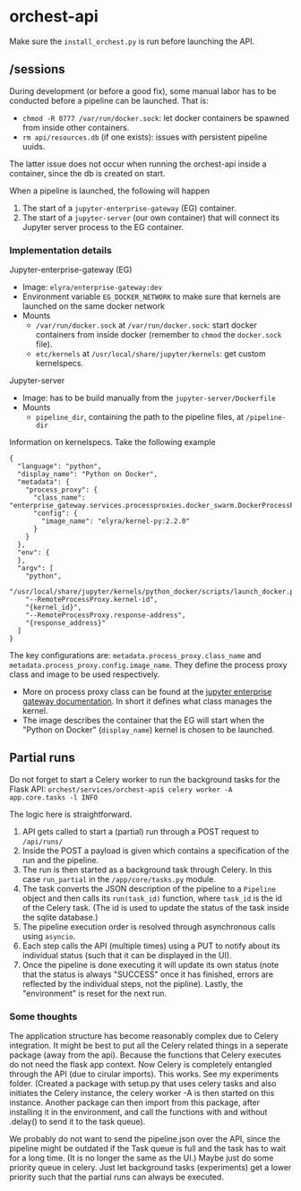 # orchest-api

Make sure the `install_orchest.py` is run before launching the API.

## /sessions

During development (or before a good fix), some manual labor has to be conducted before a pipeline
can be launched. That is:

- `chmod -R 0777 /var/run/docker.sock`: let docker containers be spawned from inside other containers.
- `rm api/resources.db` (if one exists): issues with persistent pipeline uuids.

The latter issue does not occur when running the orchest-api inside a container, since the db is
created on start.

When a pipeline is launched, the following will happen

1. The start of a `jupyter-enterprise-gateway` (EG) container.
2. The start of a `jupyter-server` (our own container) that will connect its Jupyter server process to the EG container.

### Implementation details

Jupyter-enterprise-gateway (EG)

- Image: `elyra/enterprise-gateway:dev`
- Environment variable `EG_DOCKER_NETWORK` to make sure that kernels are launched on the same docker network
- Mounts
  - `/var/run/docker.sock` at `/var/run/docker.sock`: start docker containers from inside docker (remember to `chmod` the `docker.sock` file).
  - `etc/kernels` at `/usr/local/share/jupyter/kernels`: get custom kernelspecs.

Jupyter-server

- Image: has to be build manually from the `jupyter-server/Dockerfile`
- Mounts
  - `pipeline_dir`, containing the path to the pipeline files, at `/pipeline-dir`

Information on kernelspecs. Take the following example

```
{
  "language": "python",
  "display_name": "Python on Docker",
  "metadata": {
    "process_proxy": {
      "class_name": "enterprise_gateway.services.processproxies.docker_swarm.DockerProcessProxy",
      "config": {
        "image_name": "elyra/kernel-py:2.2.0"
      }
    }
  },
  "env": {
  },
  "argv": [
    "python",
    "/usr/local/share/jupyter/kernels/python_docker/scripts/launch_docker.py",
    "--RemoteProcessProxy.kernel-id",
    "{kernel_id}",
    "--RemoteProcessProxy.response-address",
    "{response_address}"
  ]
}
```

The key configurations are: `metadata.process_proxy.class_name` and
`metadata.process_proxy.config.image_name`. They define the process proxy class and image to be used
respectively.

- More on process proxy class can be found at the [jupyter enterprise gateway documentation](https://jupyter-enterprise-gateway.readthedocs.io/en/latest/system-architecture.html#process-proxy). In short it defines what class manages the kernel.
- The image describes the container that the EG will start when the "Python on Docker" (`display_name`) kernel is chosen to be launched.

## Partial runs

Do not forget to start a Celery worker to run the background tasks for the Flask API:
`orchest/services/orchest-api$ celery worker -A app.core.tasks -l INFO`

The logic here is straightforward.

1. API gets called to start a (partial) run through a POST request to `/api/runs/`
2. Inside the POST a payload is given which contains a specification of the run and the pipeline.
3. The run is then started as a background task through Celery. In this case `run_partial` in the
   `/app/core/tasks.py` module.
4. The task converts the JSON description of the pipeline to a `Pipeline` object and then calls its
   `run(task_id)` function, where `task_id` is the id of the Celery task. (The id is used to update
   the status of the task inside the sqlite database.)
5. The pipeline execution order is resolved through asynchronous calls using `asyncio`.
6. Each step calls the API (multiple times) using a PUT to notify about its individual status (such
   that it can be displayed in the UI).
7. Once the pipeline is done executing it will update its own status (note that the status is always
   "SUCCESS" once it has finished, errors are reflected by the individual steps, not the pipline).
   Lastly, the "environment" is reset for the next run.

### Some thoughts

The application structure has become reasonably complex due to Celery integration. It might be best
to put all the Celery related things in a seperate package (away from the api). Because the
functions that Celery executes do not need the flask app context. Now Celery is completely entangled
through the API (due to cirular imports).
This works. See my experiments folder. (Created a package with setup.py that uses celery tasks and
also initiates the Celery instance, the celery worker -A is then started on this instance. Another
package can then import from this package, after installing it in the environment, and call the
functions with and without .delay() to send it to the task queue).

We probably do not want to send the pipeline.json over the API, since the pipeline might be outdated
if the Task queue is full and the task has to wait for a long time. (It is no longer the same as the
UI.) Maybe just do some priority queue in celery. Just let background tasks (experiments) get a
lower priority such that the partial runs can always be executed.
